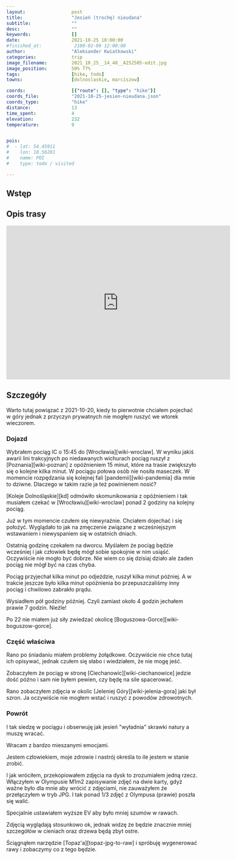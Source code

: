 ```yaml
---
layout:                 post
title:                  "Jesień (trochę) nieudana"
subtitle:               ""
desc:                   ""
keywords:               []
date:                   2021-10-25 18:00:00
#finished_at:            2100-02-09 12:00:00
author:                 "Aleksander Kwiatkowski"
categories:             trip
image_filename:         2021_10_25__14_48__A252505-edit.jpg
image_position:         50% 77%
tags:                   [hike, todo]
towns:                  [dolnoslaskie, marciszow]

coords:                 [{"route": [], "type": "hike"}]
coords_file:            "2021-10-25-jesien-nieudana.json"
coords_type:            "hike"
distance:               13
time_spent:             4
elevation:              232
temperature:            9


pois:
#  - lat: 54.45911
#    lon: 18.56281
#    name: POI
#    type: todo / visited

---
```



## Wstęp

## Opis trasy

<iframe height='405' width='590' frameborder='0' allowtransparency='true' scrolling='no' src='https://www.strava.com/activities/6174235392/embed/d20535dce3d98bae63c236ae869a7effad6ed07f'></iframe>

## Szczegóły

Warto tutaj powiązać z 2021-10-20, kiedy to pierwotnie chciałem pojechać w góry
jednak z przyczyn prywatnych nie mogłęm ruszyć we wtorek wieczorem.

### Dojazd

Wybrałem pociąg IC o 15:45 do [Wrocławia][wiki-wroclaw]. W wyniku jakiś awarii
lini trakcyjnych po niedawanych wichurach pociąg ruszył z
[Poznania][wiki-poznan] z opóźnieniem 15 minut, które na trasie zwiększyło się
o kolejne kilka minut. W pociągu połowa osób nie nosiła maseczek. W momencie
rozpędzania się kolejnej fali [pandemii][wiki-pandemia] dla mnie to dziwne.
Dlaczego w takim razie ja też powinienem nosić?

[Koleje Dolnośląskie][kd] odmówiło skomunikowania z opóźnieniem i tak
musiałem czekać w [Wrocławiu][wiki-wroclaw] ponad 2 godziny
na kolejny pociąg.

Już w tym momencie czułem się niewyraźnie. Chciałem dojechać i się położyć.
Wyglądało to jak na zmęczenie związane z wcześniejszym wstawaniem
i niewyspaniem się w ostatnich dniach.

Ostatnią godzinę czekałem na dworcu. Myślałem że pociąg będzie wcześniej
i jak człowiek będę mógł sobie spokojnie w nim usiąść. Oczywiście nie mogło
być dobrze. Nie wiem co się dzisiaj działo ale żaden pociąg nie mógł być na czas
chyba.

Pociąg przyjechał kilka minut po odjeździe, ruszył kilka minut później.
A w trakcie jeszcze było kilka minut opóźnienia bo przepuszczaliśmy inny
pociąg i chwilowo zabrakło prądu.

Wysiadłem pół godziny później. Czyli zamiast około 4 godzin jechałem
prawie 7 godzin. Nieźle!

Po 22 nie miałem już siły zwiedzać okolicę [Boguszowa-Gorce][wiki-boguszow-gorce].

### Część właściwa

Rano po śniadaniu miałem problemy żołądkowe. Oczywiście nie chce tutaj
ich opisywać, jednak czułem się słabo i wiedziałem, że nie mogę jeść.

Zobaczyłem że pociąg w stronę [Ciechanowic][wiki-ciechanowice]
jedzie dość późno i sam nie byłem pewien, czy będę na sile spacerować.

Rano zobaczyłem zdjęcia w okolic [Jeleniej Góry][wiki-jelenia-gora]
jaki był szron. Ja oczywiście nie mogłem wstać i ruszyć z
powodów zdrowotnych.

### Powrót

I tak siedzę w pociągu i obserwuję jak jesień "wyładnia" skrawki natury
a muszę wracać.

Wracam z bardzo mieszanymi emocjami.

Jestem człowiekiem, moje zdrowie i nastrój określa to ile jestem w stanie
zrobić.

I jak wróciłem, przekopiowałem zdjęcia na dysk to zrozumiałem jedną rzecz.
Włączyłem w Olympusie M1m2 zapisywanie zdjęć na dwie karty, gdyż ważne było
dla mnie aby wrócić z zdjęciami, nie zauważyłem że przełączyłem w tryb JPG.
I tak ponad 1/3 zdjęć z Olympusa (prawie) poszła się walić.

Specjalnie ustawiałem wyższe EV aby było mniej szumów w rawach.

Zdjęcią wyglądają stosunkowo ok, jednak widzę że będzie znacznie mniej szczegółów
w cieniach oraz drzewa będą zbyt ostre.

Ściągnąłem narzędzie [Topaz'a][topaz-jpg-to-raw] i spróbuję wygenerować rawy i
zobaczymy co z tego będzie.
